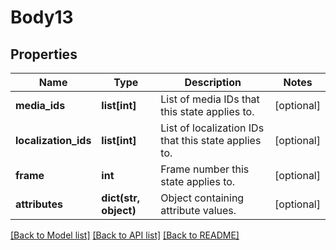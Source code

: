 # Body13

## Properties
Name | Type | Description | Notes
------------ | ------------- | ------------- | -------------
**media_ids** | **list[int]** | List of media IDs that this state applies to. | [optional] 
**localization_ids** | **list[int]** | List of localization IDs that this state applies to. | [optional] 
**frame** | **int** | Frame number this state applies to. | [optional] 
**attributes** | **dict(str, object)** | Object containing attribute values. | [optional] 

[[Back to Model list]](../README.md#documentation-for-models) [[Back to API list]](../README.md#documentation-for-api-endpoints) [[Back to README]](../README.md)

